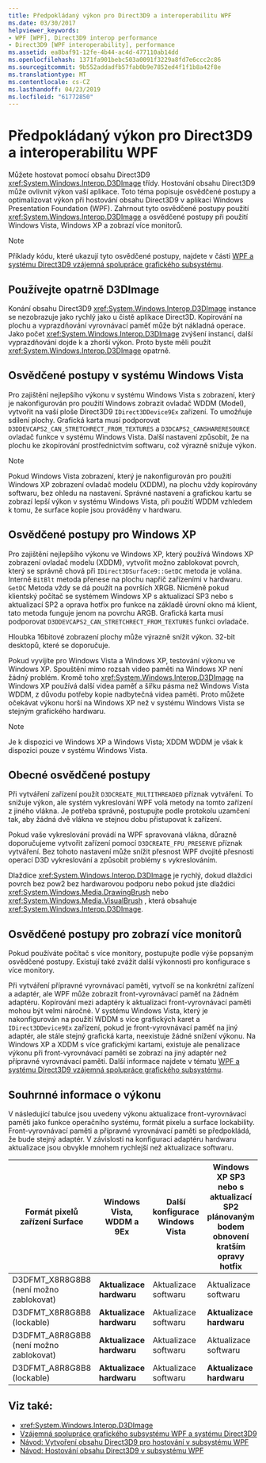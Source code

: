 ```yaml
---
title: Předpokládaný výkon pro Direct3D9 a interoperabilitu WPF
ms.date: 03/30/2017
helpviewer_keywords:
- WPF [WPF], Direct3D9 interop performance
- Direct3D9 [WPF interoperability], performance
ms.assetid: ea8baf91-12fe-4b44-ac4d-477110ab14dd
ms.openlocfilehash: 1371fa901bebc503a0091f3229a8fd7e6ccc2c86
ms.sourcegitcommit: 9b552addadfb57fab0b9e7852ed4f1f1b8a42f8e
ms.translationtype: MT
ms.contentlocale: cs-CZ
ms.lasthandoff: 04/23/2019
ms.locfileid: "61772850"
---
```

# <a name="performance-considerations-for-direct3d9-and-wpf-interoperability"></a>Předpokládaný výkon pro Direct3D9 a interoperabilitu WPF
Můžete hostovat pomocí obsahu Direct3D9 <xref:System.Windows.Interop.D3DImage> třídy. Hostování obsahu Direct3D9 může ovlivnit výkon vaší aplikace. Toto téma popisuje osvědčené postupy a optimalizovat výkon při hostování obsahu Direct3D9 v aplikaci Windows Presentation Foundation (WPF). Zahrnout tyto osvědčené postupy použití <xref:System.Windows.Interop.D3DImage> a osvědčené postupy při použití Windows Vista, Windows XP a zobrazí více monitorů.  
  
> [!NOTE]
>  Příklady kódu, které ukazují tyto osvědčené postupy, najdete v části [WPF a systému Direct3D9 vzájemná spolupráce grafického subsystému](wpf-and-direct3d9-interoperation.md).  
  
## <a name="use-d3dimage-sparingly"></a>Používejte opatrně D3DImage  
 Konání obsahu Direct3D9 <xref:System.Windows.Interop.D3DImage> instance se nezobrazuje jako rychlý jako u čistě aplikace Direct3D. Kopírování na plochu a vyprazdňování vyrovnávací paměť může být nákladná operace. Jako počet <xref:System.Windows.Interop.D3DImage> zvýšení instancí, další vyprazdňování dojde k a zhorší výkon. Proto byste měli použít <xref:System.Windows.Interop.D3DImage> opatrně.  
  
## <a name="best-practices-on-windows-vista"></a>Osvědčené postupy v systému Windows Vista  
 Pro zajištění nejlepšího výkonu v systému Windows Vista s zobrazení, který je nakonfigurován pro použití Windows zobrazit ovladač WDDM (Model), vytvořit na vaší ploše Direct3D9 `IDirect3DDevice9Ex` zařízení. To umožňuje sdílení plochy. Grafická karta musí podporovat `D3DDEVCAPS2_CAN_STRETCHRECT_FROM_TEXTURES` a `D3DCAPS2_CANSHARERESOURCE` ovladač funkce v systému Windows Vista. Další nastavení způsobit, že na plochu ke zkopírování prostřednictvím softwaru, což výrazně snižuje výkon.  
  
> [!NOTE]
>  Pokud Windows Vista zobrazení, který je nakonfigurován pro použití Windows XP zobrazení ovladač modelu (XDDM), na plochu vždy kopírovány softwaru, bez ohledu na nastavení. Správné nastavení a grafickou kartu se zobrazí lepší výkon v systému Windows Vista, při použití WDDM vzhledem k tomu, že surface kopie jsou prováděny v hardwaru.  
  
## <a name="best-practices-on-windows-xp"></a>Osvědčené postupy pro Windows XP  
 Pro zajištění nejlepšího výkonu ve Windows XP, který používá Windows XP zobrazení ovladač modelu (XDDM), vytvořit možno zablokovat povrch, který se správně chová při `IDirect3DSurface9::GetDC` metoda je volána. Interně `BitBlt` metoda přenese na plochu napříč zařízeními v hardwaru. `GetDC` Metoda vždy se dá použít na površích XRGB. Nicméně pokud klientský počítač se systémem Windows XP s aktualizací SP3 nebo s aktualizací SP2 a oprava hotfix pro funkce na základě úrovní okno má klient, tato metoda funguje jenom na povrchu ARGB. Grafická karta musí podporovat `D3DDEVCAPS2_CAN_STRETCHRECT_FROM_TEXTURES` funkci ovladače.  
  
 Hloubka 16bitové zobrazení plochy může výrazně snížit výkon. 32-bit desktopů, které se doporučuje.  
  
 Pokud vyvíjíte pro Windows Vista a Windows XP, testování výkonu ve Windows XP. Spouštění mimo rozsah video paměti na Windows XP není žádný problém. Kromě toho <xref:System.Windows.Interop.D3DImage> na Windows XP používá další videa paměť a šířku pásma než Windows Vista WDDM, z důvodu potřeby kopie nadbytečná videa paměti. Proto můžete očekávat výkonu horší na Windows XP než v systému Windows Vista se stejným grafického hardwaru.  
  
> [!NOTE]
>  Je k dispozici ve Windows XP a Windows Vista; XDDM WDDM je však k dispozici pouze v systému Windows Vista.  
  
## <a name="general-best-practices"></a>Obecné osvědčené postupy  
 Při vytváření zařízení použít `D3DCREATE_MULTITHREADED` příznak vytváření. To snižuje výkon, ale systém vykreslování WPF volá metody na tomto zařízení z jiného vlákna. Je potřeba správně, postupujte podle protokolu uzamčení tak, aby žádná dvě vlákna ve stejnou dobu přistupovat k zařízení.  
  
 Pokud vaše vykreslování provádí na WPF spravovaná vlákna, důrazně doporučujeme vytvořit zařízení pomocí `D3DCREATE_FPU_PRESERVE` příznak vytváření. Bez tohoto nastavení může snížit přesnost WPF dvojité přesnosti operací D3D vykreslování a způsobit problémy s vykreslováním.  
  
 Dlaždice <xref:System.Windows.Interop.D3DImage> je rychlý, dokud dlaždici povrch bez pow2 bez hardwarovou podporu nebo pokud jste dlaždici <xref:System.Windows.Media.DrawingBrush> nebo <xref:System.Windows.Media.VisualBrush> , která obsahuje <xref:System.Windows.Interop.D3DImage>.  
  
## <a name="best-practices-for-multi-monitor-displays"></a>Osvědčené postupy pro zobrazí více monitorů  
 Pokud používáte počítač s více monitory, postupujte podle výše popsaným osvědčené postupy. Existují také zvážit další výkonnosti pro konfigurace s více monitory.  
  
 Při vytváření přípravné vyrovnávací paměti, vytvoří se na konkrétní zařízení a adaptér, ale WPF může zobrazit front-vyrovnávací paměť na žádném adaptéru. Kopírování mezi adaptéry k aktualizaci front-vyrovnávací paměti mohou být velmi náročné. V systému Windows Vista, který je nakonfigurován na použití WDDM s více grafických karet a `IDirect3DDevice9Ex` zařízení, pokud je front-vyrovnávací paměť na jiný adaptér, ale stále stejný grafická karta, neexistuje žádné snížení výkonu. Na Windows XP a XDDM s více grafickými kartami, existuje ale penalizace výkonu při front-vyrovnávací paměti se zobrazí na jiný adaptér než přípravné vyrovnávací paměti. Další informace najdete v tématu [WPF a systému Direct3D9 vzájemná spolupráce grafického subsystému](wpf-and-direct3d9-interoperation.md).  
  
## <a name="performance-summary"></a>Souhrnné informace o výkonu  
 V následující tabulce jsou uvedeny výkonu aktualizace front-vyrovnávací paměti jako funkce operačního systému, formát pixelu a surface lockability. Front-vyrovnávací paměti a přípravné vyrovnávací paměti se předpokládá, že bude stejný adaptér. V závislosti na konfiguraci adaptéru hardwaru aktualizace jsou obvykle mnohem rychlejší než aktualizace softwaru.  
  
|Formát pixelů zařízení Surface|Windows Vista, WDDM a 9Ex|Další konfigurace Windows Vista|Windows XP SP3 nebo s aktualizací SP2 plánovaným bodem obnovení kratším opravy hotfix|Windows XP SP2|  
|--------------------------|---------------------------------|----------------------------------------|--------------------------------------|--------------------|  
|D3DFMT_X8R8G8B8 (není možno zablokovat)|**Aktualizace hardwaru**|Aktualizace softwaru|Aktualizace softwaru|Aktualizace softwaru|  
|D3DFMT_X8R8G8B8 (lockable)|**Aktualizace hardwaru**|Aktualizace softwaru|**Aktualizace hardwaru**|**Aktualizace hardwaru**|  
|D3DFMT_A8R8G8B8 (není možno zablokovat)|**Aktualizace hardwaru**|Aktualizace softwaru|Aktualizace softwaru|Aktualizace softwaru|  
|D3DFMT_A8R8G8B8 (lockable)|**Aktualizace hardwaru**|Aktualizace softwaru|**Aktualizace hardwaru**|Aktualizace softwaru|  
  
## <a name="see-also"></a>Viz také:

- <xref:System.Windows.Interop.D3DImage>
- [Vzájemná spolupráce grafického subsystému WPF a systému Direct3D9](wpf-and-direct3d9-interoperation.md)
- [Návod: Vytvoření obsahu Direct3D9 pro hostování v subsystému WPF](walkthrough-creating-direct3d9-content-for-hosting-in-wpf.md)
- [Návod: Hostování obsahu Direct3D9 v subsystému WPF](walkthrough-hosting-direct3d9-content-in-wpf.md)
